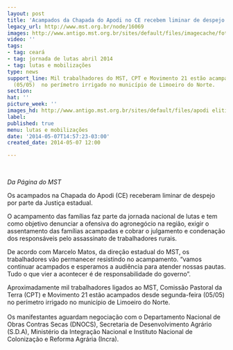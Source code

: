```yaml
---
layout: post
title: 'Acampados da Chapada do Apodi no CE recebem liminar de despejo '
legacy_url: http://www.mst.org.br/node/16069
images: http://www.antigo.mst.org.br/sites/default/files/imagecache/foto_destaque/apodi elitiel.jpg
video: ''
tags:
- tag: ceará
- tag: jornada de lutas abril 2014
- tag: lutas e mobilizações
type: news
support_line: Mil trabalhadores do MST, CPT e Movimento 21 estão acampados desde segunda-feira
  (05/05)  no perímetro irrigado no município de Limoeiro do Norte.
section: 
hat: ''
picture_week: ''
images_hd: http://www.antigo.mst.org.br/sites/default/files/apodi elitiel.jpg
label: 
published: true
menu: lutas e mobilizações
date: '2014-05-07T14:57:23-03:00'
created_date: 2014-05-07 12:00

---
```

<p>&nbsp;</p><p><em>Da Página do&nbsp;MST</em></p><p>Os acampados na Chapada do Apodi (CE) receberam liminar de despejo por parte da Justiça estadual.</p><p>O acampamento das famílias faz parte da jornada nacional de lutas e  tem como objetivo denunciar a ofensiva do agronegócio na região, exigir o  assentamento das famílias acampadas e cobrar o julgamento e condenação  dos responsáveis pelo assassinato de trabalhadores rurais.</p><p>De acordo com Marcelo Matos, da direção estadual do MST, os  trabalhadores vão permanecer resistindo no acampamento. “vamos continuar  acampados e esperamos a audiência para atender nossas pautas. Tudo o que vier a acontecer é de  responsabilidade do governo”.</p><p>Aproximadamente mil trabalhadores ligados ao MST, Comissão Pastoral da Terra (CPT) e Movimento 21 estão acampados desde segunda-feira (05/05) no perímetro irrigado no município de Limoeiro do Norte.<br><br>Os manifestantes aguardam negociação com o Departamento Nacional de Obras Contras Secas (DNOCS), Secretaria de Desenvolvimento Agrário (S.D.A), Ministério da Integração Nacional e Instituto Nacional de Colonização e Reforma Agrária (Incra).<br>&nbsp;</p>
